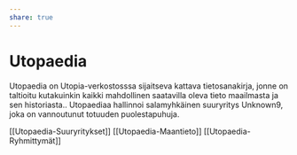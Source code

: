 ```yaml
---
share: true
---
```

# Utopaedia

Utopaedia on Utopia-verkostosssa sijaitseva kattava tietosanakirja, jonne on taltioitu kutakuinkin kaikki mahdollinen saatavilla oleva tieto maailmasta ja sen historiasta.. Utopaediaa hallinnoi salamyhkäinen suuryritys Unknown9, joka on vannoutunut totuuden puolestapuhuja.

[[Utopaedia-Suuryritykset]]
[[Utopaedia-Maantieto]]
[[Utopaedia-Ryhmittymät]]